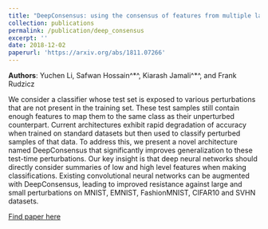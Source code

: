 ```yaml
---
title: "DeepConsensus: using the consensus of features from multiple layers to attain robust image classification"
collection: publications
permalink: /publication/deep_consensus
excerpt: ''
date: 2018-12-02
paperurl: 'https://arxiv.org/abs/1811.07266'
---
```

**Authors**: Yuchen Li, Safwan Hossain^\*^, Kiarash Jamali^\*^, and Frank Rudzicz

We consider a classifier whose test set is exposed to various perturbations that are not present in the training set. These test samples still contain enough features to map them to the same class as their unperturbed counterpart. Current architectures exhibit rapid degradation of accuracy when trained on standard datasets but then used to classify perturbed samples of that data. To address this, we present a novel architecture named DeepConsensus that significantly improves generalization to these test-time perturbations. Our key insight is that deep neural networks should directly consider summaries of low and high level features when making classifications. Existing convolutional neural networks can be augmented with DeepConsensus, leading to improved resistance against large and small perturbations on MNIST, EMNIST, FashionMNIST, CIFAR10 and SVHN datasets.

[Find paper here](https://arxiv.org/pdf/1811.07266.pdf)
